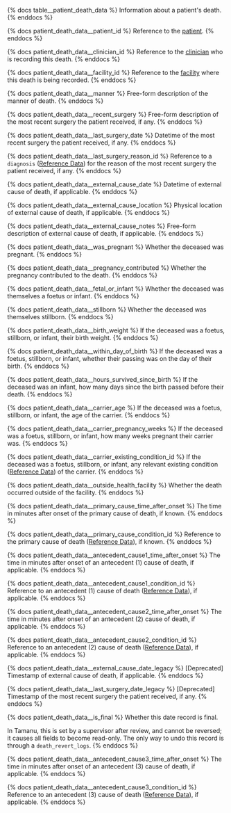 {% docs table__patient_death_data %}
Information about a patient's death.
{% enddocs %}

{% docs patient_death_data__patient_id %}
Reference to the [patient](#!/source/source.tamanu.tamanu.patients).
{% enddocs %}

{% docs patient_death_data__clinician_id %}
Reference to the [clinician](#!/source/source.tamanu.tamanu.users) who is recording this death.
{% enddocs %}

{% docs patient_death_data__facility_id %}
Reference to the [facility](#!/source/source.tamanu.tamanu.facilities) where this death is being recorded.
{% enddocs %}

{% docs patient_death_data__manner %}
Free-form description of the manner of death.
{% enddocs %}

{% docs patient_death_data__recent_surgery %}
Free-form description of the most recent surgery the patient received, if any.
{% enddocs %}

{% docs patient_death_data__last_surgery_date %}
Datetime of the most recent surgery the patient received, if any.
{% enddocs %}

{% docs patient_death_data__last_surgery_reason_id %}
Reference to a `diagnosis` ([Reference Data](#!/source/source.tamanu.tamanu.reference_data)) for the
reason of the most recent surgery the patient received, if any.
{% enddocs %}

{% docs patient_death_data__external_cause_date %}
Datetime of external cause of death, if applicable.
{% enddocs %}

{% docs patient_death_data__external_cause_location %}
Physical location of external cause of death, if applicable.
{% enddocs %}

{% docs patient_death_data__external_cause_notes %}
Free-form description of external cause of death, if applicable.
{% enddocs %}

{% docs patient_death_data__was_pregnant %}
Whether the deceased was pregnant.
{% enddocs %}

{% docs patient_death_data__pregnancy_contributed %}
Whether the pregnancy contributed to the death.
{% enddocs %}

{% docs patient_death_data__fetal_or_infant %}
Whether the deceased was themselves a foetus or infant.
{% enddocs %}

{% docs patient_death_data__stillborn %}
Whether the deceased was themselves stillborn.
{% enddocs %}

{% docs patient_death_data__birth_weight %}
If the deceased was a foetus, stillborn, or infant, their birth weight.
{% enddocs %}

{% docs patient_death_data__within_day_of_birth %}
If the deceased was a foetus, stillborn, or infant, whether their passing was on the day of their birth.
{% enddocs %}

{% docs patient_death_data__hours_survived_since_birth %}
If the deceased was an infant, how many days since the birth passed before their death.
{% enddocs %}

{% docs patient_death_data__carrier_age %}
If the deceased was a foetus, stillborn, or infant, the age of the carrier.
{% enddocs %}

{% docs patient_death_data__carrier_pregnancy_weeks %}
If the deceased was a foetus, stillborn, or infant, how many weeks pregnant their carrier was.
{% enddocs %}

{% docs patient_death_data__carrier_existing_condition_id %}
If the deceased was a foetus, stillborn, or infant, any relevant existing condition
([Reference Data](#!/source/source.tamanu.tamanu.reference_data)) of the carrier.
{% enddocs %}

{% docs patient_death_data__outside_health_facility %}
Whether the death occurred outside of the facility.
{% enddocs %}

{% docs patient_death_data__primary_cause_time_after_onset %}
The time in minutes after onset of the primary cause of death, if known.
{% enddocs %}

{% docs patient_death_data__primary_cause_condition_id %}
Reference to the primary cause of death
([Reference Data](#!/source/source.tamanu.tamanu.reference_data)), if known.
{% enddocs %}

{% docs patient_death_data__antecedent_cause1_time_after_onset %}
The time in minutes after onset of an antecedent (1) cause of death, if applicable.
{% enddocs %}

{% docs patient_death_data__antecedent_cause1_condition_id %}
Reference to an antecedent (1) cause of death
([Reference Data](#!/source/source.tamanu.tamanu.reference_data)), if applicable.
{% enddocs %}

{% docs patient_death_data__antecedent_cause2_time_after_onset %}
The time in minutes after onset of an antecedent (2) cause of death, if applicable.
{% enddocs %}

{% docs patient_death_data__antecedent_cause2_condition_id %}
Reference to an antecedent (2) cause of death
([Reference Data](#!/source/source.tamanu.tamanu.reference_data)), if applicable.
{% enddocs %}

{% docs patient_death_data__external_cause_date_legacy %}
[Deprecated] Timestamp of external cause of death, if applicable.
{% enddocs %}

{% docs patient_death_data__last_surgery_date_legacy %}
[Deprecated] Timestamp of the most recent surgery the patient received, if any.
{% enddocs %}

{% docs patient_death_data__is_final %}
Whether this date record is final.

In Tamanu, this is set by a supervisor after review, and cannot be reversed; it causes all fields to
become read-only. The only way to undo this record is through a `death_revert_logs`.
{% enddocs %}

{% docs patient_death_data__antecedent_cause3_time_after_onset %}
The time in minutes after onset of an antecedent (3) cause of death, if applicable.
{% enddocs %}

{% docs patient_death_data__antecedent_cause3_condition_id %}
Reference to an antecedent (3) cause of death
([Reference Data](#!/source/source.tamanu.tamanu.reference_data)), if applicable.
{% enddocs %}
